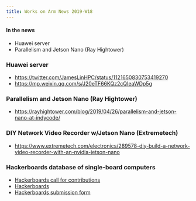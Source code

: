 ```yaml
---
title: Works on Arm News 2019-W18
---
```


#### In the news

* Huawei server
* Parallelism and Jetson Nano (Ray Hightower)

### Huawei server

* <https://twitter.com/JamesLinHPC/status/1121650830753419270>
* <https://mp.weixin.qq.com/s/J20eTF66KQz2cQIeaWDp5g>

### Parallelism and Jetson Nano (Ray Hightower)

* <https://rayhightower.com/blog/2019/04/26/parallelism-and-jetson-nano-at-indycode/>

### DIY Network Video Recorder w/Jetson Nano (Extremetech)

* <https://www.extremetech.com/electronics/289578-diy-build-a-network-video-recorder-with-an-nvidia-jetson-nano>

### Hackerboards database of single-board computers

* [Hackerboards call for contributions](https://twitter.com/HackerBoards/status/1121572640685056000)
* [Hackerboards](https://www.hackerboards.com/home.php)
* [Hackerboards submission form](https://www.hackerboards.com/submit/form.php?anon=1)